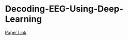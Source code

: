 # Decoding-EEG-Using-Deep-Learning
<a href="https://drive.google.com/file/d/1YM7JZnd_lHlbSQ_7EZU-OM_ryFRXyQEl/view?usp=sharing" target="_blank">Paper Link</a>
